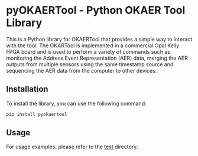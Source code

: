 # pyOKAERTool - Python OKAER Tool Library
This is a Python library for OKAERTool that provides a simple way to interact with the tool. The OKARTool is implemented in a commercial Opal Kelly FPGA board and is used to perform a variety of commands such as monitoring the Address Event Representation (AER) data, merging the AER outputs from multiple sensors using the same timestamp source and sequencing the AER data from the computer to other devices.

## Installation
To install the library, you can use the following command:
```bash
pip install pyokaertool
```

## Usage
For usage examples, please refer to the [test](test) directory.